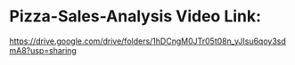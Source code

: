 # Pizza-Sales-Analysis Video Link:

https://drive.google.com/drive/folders/1hDCngM0JTr05t08n_yJIsu6qoy3sdmA8?usp=sharing
